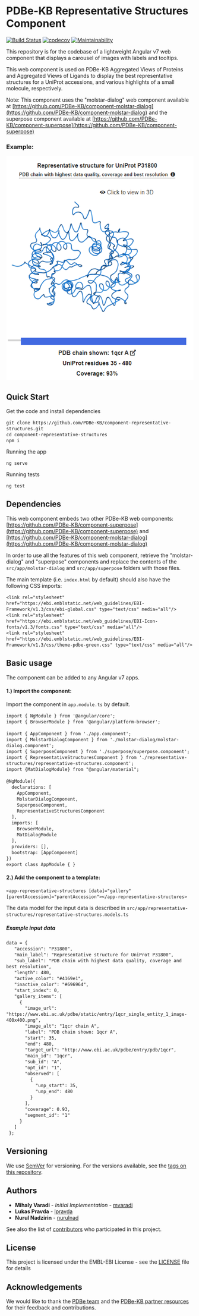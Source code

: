 PDBe-KB Representative Structures Component
=

[![Build Status](https://www.travis-ci.com/PDBe-KB/component-representative-structures.svg?branch=main)](https://www.travis-ci.com/PDBe-KB/component-representative-structures)
[![codecov](https://codecov.io/gh/PDBe-KB/component-representative-structures/branch/main/graph/badge.svg?token=3ZCLLYC7fJ)](https://codecov.io/gh/PDBe-KB/component-representative-structures)
[![Maintainability](https://api.codeclimate.com/v1/badges/d755f853ff8e067d0eb9/maintainability)](https://codeclimate.com/github/PDBe-KB/component-representative-structures/maintainability)

This repository is for the codebase of a lightweight Angular v7 web component that displays a carousel of images with labels and tooltips.

This web component is used on PDBe-KB Aggregated Views of Proteins and Aggregated Views of Ligands to display the best representative structures for a UniProt accessions, and various highlights of a small molecule, respectively.

Note: This component uses the "molstar-dialog" web component available at [https://github.com/PDBe-KB/component-molstar-dialog](https://github.com/PDBe-KB/component-molstar-dialog) and the superpose component available at [https://github.com/PDBe-KB/component-superpose](https://github.com/PDBe-KB/component-superpose)

### Example:

<img src="https://raw.githubusercontent.com/PDBe-KB/component-representative-structures/main/pdbe-kb-representative-structures.png">

## Quick Start

Get the code and install dependencies
```
git clone https://github.com/PDBe-KB/component-representative-structures.git
cd component-representative-structures
npm i
```

Running the app
```
ng serve
```

Running tests
```
ng test
```

## Dependencies

This web component embeds two other PDBe-KB web components: [https://github.com/PDBe-KB/component-superpose](https://github.com/PDBe-KB/component-superpose) and [https://github.com/PDBe-KB/component-molstar-dialog](https://github.com/PDBe-KB/component-molstar-dialog)

In order to use all the features of this web component, retrieve the "molstar-dialog" and "superpose" components and replace the contents of the `src/app/molstar-dialog` and `src/app/superpose` folders with those files.


The main template (i.e. `index.html` by default) should also have the following CSS imports:
```angular2html
<link rel="stylesheet" href="https://ebi.emblstatic.net/web_guidelines/EBI-Framework/v1.3/css/ebi-global.css" type="text/css" media="all"/>
<link rel="stylesheet" href="https://ebi.emblstatic.net/web_guidelines/EBI-Icon-fonts/v1.3/fonts.css" type="text/css" media="all"/>
<link rel="stylesheet" href="https://ebi.emblstatic.net/web_guidelines/EBI-Framework/v1.3/css/theme-pdbe-green.css" type="text/css" media="all"/>
```

## Basic usage

The component can be added to any Angular v7 apps.

#### 1.) Import the component:

Import the component in `app.module.ts` by default.
```
import { NgModule } from '@angular/core';
import { BrowserModule } from '@angular/platform-browser';

import { AppComponent } from './app.component';
import { MolstarDialogComponent } from './molstar-dialog/molstar-dialog.component';
import { SuperposeComponent } from './superpose/superpose.component';
import { RepresentativeStructuresComponent } from './representative-structures/representative-structures.component';
import {MatDialogModule} from "@angular/material";

@NgModule({
  declarations: [
    AppComponent,
    MolstarDialogComponent,
    SuperposeComponent,
    RepresentativeStructuresComponent
  ],
  imports: [
    BrowserModule,
    MatDialogModule
  ],
  providers: [],
  bootstrap: [AppComponent]
})
export class AppModule { }

```

#### 2.) Add the component to a template:
```angular2html
<app-representative-structures [data]="gallery" [parentAccession]="parentAccession"></app-representative-structures>
```

The data model for the input data is described in 
`src/app/representative-structures/representative-structures.models.ts`

##### Example input data

```angular2html
data = {
   "accession": "P31800",
   "main_label": "Representative structure for UniProt P31800",
   "sub_label": "PDB chain with highest data quality, coverage and best resolution",
   "length": 480,
   "active_color": "#4169e1",
   "inactive_color": "#696964",
   "start_index": 0,
   "gallery_items": [
     {
       "image_url": "https://www.ebi.ac.uk/pdbe/static/entry/1qcr_single_entity_1_image-400x400.png",
       "image_alt": "1qcr chain A",
       "label": "PDB chain shown: 1qcr A",
       "start": 35,
       "end": 480,
       "target_url": "http://www.ebi.ac.uk/pdbe/entry/pdb/1qcr",
       "main_id": "1qcr",
       "sub_id": "A",
       "opt_id": "1",
       "observed": [
         {
           "unp_start": 35,
           "unp_end": 480
         }
       ],
       "coverage": 0.93,
       "segment_id": "1"
     }
   ]
 };
```

## Versioning

We use [SemVer](http://semver.org/) for versioning. For the versions available, see the [tags on this repository](https://github.com/PDBe-KB/component-representative-structures/tags).

## Authors

* **Mihaly Varadi** - *Initial Implementation* - [mvaradi](https://github.com/mvaradi)
* **Lukas Pravda** - [lpravda](https://github.com/lpravda)
* **Nurul Nadzirin** - [nurulnad](https://github.com/nurulnad)

See also the list of [contributors](https://github.com/PDBe-KB/component-representative-structures/contributors) who participated in this project.

## License

This project is licensed under the EMBL-EBI License - see the [LICENSE](LICENSE) file for details

## Acknowledgements

We would like to thank the [PDBe team](https://www.pdbe.org) and the [PDBe-KB partner resources](https://github.com/PDBe-KB/pdbe-kb-manual/wiki/PDBe-KB-Annotations) for their feedback and contributions.
